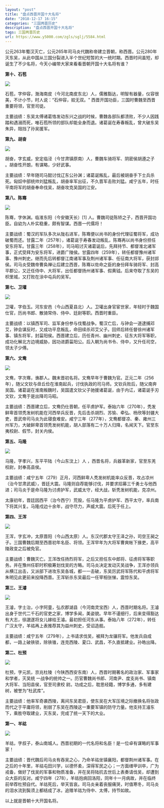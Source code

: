 ```yaml
---
layout: "post"
title: "盘点西晋开国十大名将"
date: "2018-12-17 16:15"
categories: "三国两晋历史"
description: "盘点西晋开国十大名将"
tags: 三国两晋历史
url: https://www.y5000.com/zgls/sglj/5584.html
---
```






公元263年蜀汉灭亡，公元265年司马炎代魏称帝建立晋朝，称西晋。公元280年灭东吴，从此中国从三国分裂进入半个世纪短暂的大一统时期。西晋时间虽短，却诞生了不少名将，今天小编带大家来看看晋朝开国十大名将有谁？

**第十、石苞**

![](https://img.y5000.com/uploads/allimg/161121/8-16112114451G30.jpg)

石苞，字仲容，渤海南皮（今河北南皮东北）人，儒雅豁达，明智有器量，仪容很美，不计小节，时人说：“石仲容，姣无双。"
西晋开国功臣，三国时曹魏至西晋重要将领，官至司徒。

主要战绩：东吴太傅诸葛恪发动东兴之战的时候，曹魏各部队都溃败，不少人因践踏和遇溺而死，唯石苞所领的部队却能全身而退。诸葛诞在寿春叛乱，曾大破东吴朱异，阻挡了孙吴援军。

**第九、胡奋**

![](https://img.y5000.com/uploads/allimg/161121/8-1611211445314B.jpg)

胡奋，字玄威，安定临泾（今甘肃镇原南）人，曹魏车骑将军、阴密侯胡遵之子 。胡奋性开朗，有谋略，少好武事。

主要战绩：早年随司马懿讨伐辽东公孙渊；诸葛诞叛乱，最后被胡奋手下士兵杀死。匈奴中部统帅刘猛叛乱，胡奋率军出征，不久晋军击败刘猛。咸宁五年，时任平南将军的胡奋奉命伐吴，胡奋攻克吴国的江安。

**第八、陈骞**

![](https://img.y5000.com/uploads/allimg/161121/8-161121144540H6.jpg)

陈骞，字休渊。临淮东阳（今安徽天长）[1] 人。曹魏司徒陈矫之子，西晋开国功臣。自幼为人朴实稳重，颇有智谋。西晋一代儒将！

主要战绩：蜀汉的军队多次从陇右进军，陈骞便以尚书的身份代理征蜀将军，成功破蜀而还。甘露二年（257年），诸葛诞于寿春发动叛乱，陈骞再以尚书身份担任安东将军。甘露三年（258年），司马昭讨灭诸葛诞后，先拜持节、都督淮北诸军事，正式受拜为安东将军，进爵广陵侯。甘露四年（259年），转任都督豫州诸军事、豫州刺史。继而先后转都督江南诸军事及荆州诸军事、任征南大将军，获封郯侯。司马炎受魏帝曹奂禅让后建立西晋，陈骞以佐命之臣的身份拜车骑将军、封高平郡公，又迁任侍中、大将军，出任都督扬州诸军事、假黄钺。后来夺取了东吴的枳里城，又打败在涂中屯兵的吴军。

**第七、卫瓘**

![](https://img.y5000.com/uploads/allimg/161121/8-1611211445513H.jpg)

卫瓘，字伯玉。河东安邑（今山西夏县北）人。卫瓘出身官宦世家，年轻时于魏国仕官，历尚书郎、散骑常侍、侍中、廷尉等职。西晋时重臣。

主要战绩：以镇西军司、监军身份参与伐蜀战争。蜀汉亡后，与钟会一道逮捕邓艾，钟会谋反时，又成功平息叛乱，命田续杀邓艾父子。回师后转任督徐州诸军事、镇东将军，封菑阳侯。西晋建立后，历任青州、幽州刺史、征东大将军等职，成功化解北方边境威胁，因功进爵菑阳公。后入朝为尚书令、侍中，又升任司空，领太子少傅。

**第六、文鸯**

![](https://img.y5000.com/uploads/allimg/161121/8-161121144602C8.jpg)

文鸯，字次骞，谯郡人。魏末晋初名将。文鸯早年于曹魏为官。正元二年（256年），随父文钦与毌丘俭在淮南起兵，讨伐执政的司马师。文钦兵败后，随父南奔吴国。诸葛诞在淮南叛魏时，吴国遣文钦父子驰援诸葛诞，由于内讧，诸葛诞手刃文钦，文鸯于是出降司马昭。

主要战绩：西晋建立后，文鸯仍仕晋朝，任平虏护军。泰始六年（270年），秃发鲜卑首领秃发树机能在河西举兵反晋，先后击杀胡烈、苏愉、牵弘、杨欣等封疆大吏，晋武帝司马炎为此寝食难安。咸宁三年（277年），文鸯都督凉、秦、雍州三州军力，大破鲜卑首领秃发树机能，胡人部落有二十万人归降，名闻天下。官至东夷校尉、假节，封关内侯。

**第五、马隆**

![](https://img.y5000.com/uploads/allimg/161121/8-161121144613629.jpg)

马隆，字孝兴，东平平陆（今山东汶上）人 ，西晋名将，兵器革新家，官至东羌校尉，封奉高县侯。

主要战绩：咸宁五年（279）正月，河西鲜卑人秃发树机能率众反晋，攻占凉州（治今甘肃武威），晋廷大震。马隆则自荐能够讨伐，并要求招募三千勇士与他西进；司马炎于是命马隆为讨虏护军，武威太守，经大战，斩秃发树机能，克凉州。

太康初年，晋廷因西平（治今西宁）荒毁，任马隆为平虏护军、西平太守，率兵南下将其兴复。马隆戍边十余年，战守尽力，声威大震。后死于任上。

**第四、王浑**

![](https://img.y5000.com/uploads/allimg/161121/8-161121144622H7.jpg)

王浑，字玄冲，太原晋阳（今山西太原）人。东汉代郡太守王泽之孙，司空王昶之子。三国曹魏后期至西晋初年名臣、将领。王浑早年为大将军曹爽帐下掾吏，高平陵政变之后被免官。

主要战绩：曹魏灭亡。王浑改任扬烈将军，之后又担任东中郎将、征虏将军等职务。并在豫州任职时积极筹划伐吴的方略。司马炎决定发动灭吴战争，王浑亦领兵从横江出击，又派部下进攻东吴各城，都一一击破，东吴厉武将军陈代和平虏将军朱明见此更前来投降西晋。王浑斩杀东吴最后一任宰相张悌，震惊东吴。

**第三、王濬**

![](https://img.y5000.com/uploads/allimg/161121/8-161121144632b8.jpg)

王濬，字士治，小字阿童，弘农郡湖县（今河南灵宝西）人，西晋时期名将。王濬出身于世代二千石的官吏之家，博学多闻，美姿貌。早年不谨细行，后来变得豁达有大志，徐邈遂将女儿嫁给王濬。最初担任河东从事。泰始八年（272年），转任广汉太守，羊祜再上表推荐其为益州刺史，受诏造舰。

主要战绩：咸宁五年（279年），上书请求伐吴，被拜为龙骧将军。他发兵自成都，一路上破铁锁，除铁锥，连克西陵、夏口、武昌，不久直抵建业。孙皓出降。

**第二、杜预**

![](https://img.y5000.com/uploads/allimg/161121/8-161121144641504.jpg)

杜预，字元凯，京兆杜陵（今陕西西安东南）人，西晋时期著名的政治家、军事家和学者，灭吴统
一战争的统帅之一。历官曹魏尚书郎、河南尹、度支尚书、镇南大将军、当阳县侯，官至司隶校 尉。功成之后，耽思经籍，博学多通，多有建树，被誉为“杜武库”。

主要战绩：他率军奇袭西陵，离间东吴君臣，使东吴在大军压境之际撤换名将张政而代之于平庸将领，削弱了东吴在西陵这一重要军镇的防守力量。他支持王濬东下，乘胜夺取建业，灭东吴，完成了统一天下的大业。

**第一、羊祜**

![](https://img.y5000.com/uploads/allimg/161121/8-1611211446492V.jpg)

羊祜，字叔子，泰山南城人。西晋初期的一代名将和名臣！是一位卓有谋略的军事家！

主要战绩：晋代魏后司马炎有吞吴之心，乃命羊祜坐镇襄阳，都督荆州诸军事。在之后的十年里，羊祜屯田兴学，以德怀柔，深得军民之心；一方面缮甲训卒，广为戎备，做好了伐吴的军事和物质准备，并在吴将陆抗去世后上表奏请伐吴，却遭到众大臣的反对。咸宁四年（278），羊祜抱病回洛阳，同年十一月病故，并在临终前举荐杜预自代。羊祜死后，举天皆哀。司马炎亲着丧服痛哭，时值寒冬，司马炎的泪水流到鬓须上都结成了冰，追赠羊祜为侍中、太傅，持节如故。

以上就是晋朝十大开国名将。
